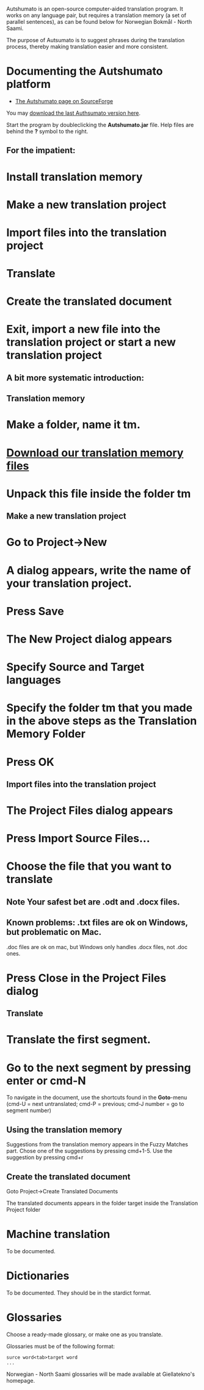 

Autshumato is an open-source computer-aided translation program.
It works on any language pair, but requires a translation memory 
(a set of parallel sentences), as can be found below for Norwegian 
Bokmål - North Saami.


The purpose of Autsumato is to suggest phrases during the translation process, 
thereby making translation easier and more consistent.


# Documenting the Autshumato platform


* [The Autshumato page on SourceForge](http://autshumato.sourceforge.net/)


You may [download the last Authsumato version here](http://sourceforge.net/projects/autshumatoite/files/latest/download). 


Start the program by doubleclicking
the **Autshumato.jar** file. Help files are behind the **?** symbol to the right.


##  For the impatient: 


# Install translation memory
# Make a new translation project
# Import files into the translation project
# Translate
# Create the translated document
# Exit, import a new file into the translation project or start a new translation project


##  A bit more systematic introduction:


##  Translation memory


# Make a folder, name it **tm**.
# [Download our translation memory files](http://divvun.no/static_files/nob2sme-tmx.zip)
# Unpack this file inside the folder tm


##  Make a new translation project


# Go to Project->New
# A dialog appears, write the name of your translation project.
# Press Save
# The New Project dialog appears
# Specify Source and Target languages
# Specify the folder tm that you made in the above steps as the Translation Memory Folder
# Press **OK**


##  Import files into the translation project


# The Project Files dialog appears
# Press Import Source Files...
# Choose the file that you want to translate
## **Note** Your safest bet are .odt and .docx files. 
## Known problems: .txt files are ok on Windows, but problematic on Mac.
   .doc files are ok on mac, but Windows only handles .docx files, not .doc ones.
# Press Close in the Project Files dialog


##  Translate


# Translate the first segment.
# Go to the next segment by pressing **enter** or **cmd-N**


To navigate in the document, use the shortcuts found in the
**Goto**-menu (cmd-U = next untranslated; cmd-P = previous; cmd-J number = go to segment number)


##  Using the translation memory


Suggestions from the translation memory appears in the Fuzzy Matches part.
Chose one of the suggestions by pressing cmd+1-5. Use the suggestion by pressing cmd+r


##  Create the translated document


Goto Project->Create Translated Documents


The translated documents appears in the folder target inside the Translation Project folder


# Machine translation


To be documented.


# Dictionaries


To be documented. They should be in the stardict format.


# Glossaries


Choose a ready-made glossary, or make one as you translate.


Glossaries must be of the following format:


```
surce word<tab>target word
...
```


Norwegian - North Saami glossaries will be made available at Giellatekno's homepage.








